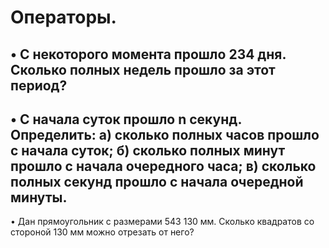 # Операторы.

• С некоторого момента прошло 234 дня. Сколько полных недель прошло за этот период?
---
• С начала суток прошло n секунд. Определить:
а) сколько полных часов прошло с начала суток;
б) сколько полных минут прошло с начала очередного часа;
в) сколько полных секунд прошло с начала очередной минуты.
---
• Дан прямоугольник с размерами 543 130 мм. Сколько квадратов со cтороной 130 мм можно отрезать от него?
